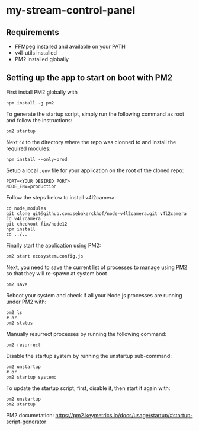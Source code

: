# my-stream-control-panel

## Requirements

- FFMpeg installed and available on your PATH
- v4l-utils installed
- PM2 installed globally

## Setting up the app to start on boot with PM2

First install PM2 globally with

```
npm install -g pm2
```

To generate the startup script, simply run the following command as root and follow the instructions:

```
pm2 startup
```

Next `cd` to the directory where the repo was clonned to and install the required modules:

```
npm install --only=prod
```

Setup a local `.env` file for your application on the root of the cloned repo:

```
PORT=<YOUR DESIRED PORT>
NODE_ENV=production
```

Follow the steps below to install v4l2camera:

```
cd node_modules
git clone git@github.com:sebakerckhof/node-v4l2camera.git v4l2camera
cd v4l2camera
git checkout fix/node12
npm install
cd ../..
```

Finally start the application using PM2:

```
pm2 start ecosystem.config.js
```

Next, you need to save the current list of processes to manage using PM2 so that they will re-spawn at system boot

```
pm2 save
```

Reboot your system and check if all your Node.js processes are running under PM2 with:

```
pm2 ls
# or
pm2 status
```

Manually resurrect processes by running the following command:

```
pm2 resurrect
```

Disable the startup system by running the unstartup sub-command:

```
pm2 unstartup
# or
pm2 startup systemd
```

To update the startup script, first, disable it, then start it again with:

```
pm2 unstartup
pm2 startup
```

PM2 documetation: https://pm2.keymetrics.io/docs/usage/startup/#startup-script-generator
